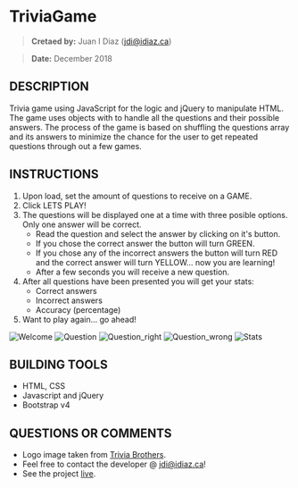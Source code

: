 # TriviaGame
> **Cretaed by:**     Juan I Diaz (jdi@idiaz.ca)

> **Date:**           December 2018

## DESCRIPTION
Trivia game using JavaScript for the logic and jQuery to manipulate HTML. The game uses objects with to handle all the questions and their possible answers. The process of the game is based on shuffling the questions array and its answers to minimize the chance for the user to get repeated questions through out a few games. 


## INSTRUCTIONS
1. Upon load, set the amount of questions to receive on a GAME.
2. Click LETS PLAY!
3. The questions will be displayed one at a time with three posible options. Only one answer will be correct.
   - Read the question and select the answer by clicking on it's button.
   - If you chose the correct answer the button will turn GREEN.
   - If you chose any of the incorrect answers the button will turn RED and the correct answer will turn YELLOW... now you are learning!
   - After a few seconds you will receive a new question.
4. After all questions have been presented you will get your stats:
    + Correct answers
    + Incorrect answers
    + Accuracy (percentage)
5. Want to play again... go ahead!

![Welcome](./assets/images/welcome.png)
![Question](./assets/images/question.png)
![Question_right](./assets/images/question_right.png)
![Question_wrong](./assets/images/question_wrong.png)
![Stats](./assets/images/stats.png)

## BUILDING TOOLS
- HTML, CSS
- Javascript and jQuery
- Bootstrap v4


## QUESTIONS OR COMMENTS
- Logo image taken from [Trivia Brothers](http://triviabrothers.com).
- Feel free to contact the developer @ <jdi@idiaz.ca>!
- See the project [live](https://juanidiaz.github.io/TriviaGame/).
